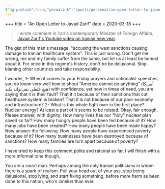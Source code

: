 ```yaml
---
{"dg-publish":true,"permalink":"/posts/personal/an-open-letter-to-javad-zarif/"}
---
```



+++
title = "An Open Letter to Javad Zarif"
date = 2020-03-18
+++

> I wrote comment in Iran's contemporary Minister of Foreign Affairs, [Javad
> Zarif](https://en.wikipedia.org/wiki/Mohammad_Javad_Zarif)['s Youtube video on Iranian new
> year](https://www.youtube.com/watch?v=6kvHXONWXKc).

The gist of this man's message: "accusing the west sanctions causing damage to Iranian healthcare
system". This is just wrong. Don't get me wrong, me and my family suffer from the same, but let us
at least be honest about it. For once in this regime's history, don't be be delusional. Stop blaming
other countries and take responsibility.

I wonder, 1- When it comes to your Friday prayers and nationalist speeches, you do know very well
how to shout "America cannot do anything" (آمریکا هیچ غلطی نمی‌تواند بکند) with confidence, yet now
in times of need, you are saying that it is their fault? That it it because of their sanctions that
out healthcare system is broken? That it is not because of our poor economy and infrastructure? 2-
What is this whole fight over in the first place? Nuclear energy? At least a part of it seems to be
related. Okay, fair enough. Please answer, with dignity: How many lives has our "holy" nuclear plan
saved so far? How many hungry people have been fed because of it? How many jobs have been created?
How many people have been made happy? Now answer the following: How many people have experienced
poverty because of it? How many businesses have been destroyed because of sanctions? How many
families are torn apart because of poverty?

I have tried to keep this comment polite and rational so far. I will finish with a more informal
tone though,

You are a smart man. Perhaps among the only Iranian politicians in whom there is a spark of realism.
Pull your head out of your ass, stop being delusional, stop lying, and start fixing something,
before more harm as been done to this nation, who's lonelier than ever.
